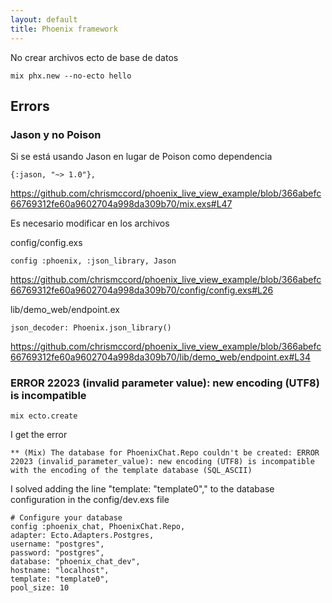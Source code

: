 ```yaml
---
layout: default
title: Phoenix framework
---
```


No crear archivos ecto de base de datos

    mix phx.new --no-ecto hello

## Errors

### Jason y no Poison

Si se está usando Jason en lugar de Poison como dependencia

    {:jason, "~> 1.0"},

https://github.com/chrismccord/phoenix_live_view_example/blob/366abefc66769312fe60a9602704a998da309b70/mix.exs#L47

Es necesario modificar en los archivos

config/config.exs

    config :phoenix, :json_library, Jason

https://github.com/chrismccord/phoenix_live_view_example/blob/366abefc66769312fe60a9602704a998da309b70/config/config.exs#L26

lib/demo_web/endpoint.ex

    json_decoder: Phoenix.json_library()

https://github.com/chrismccord/phoenix_live_view_example/blob/366abefc66769312fe60a9602704a998da309b70/lib/demo_web/endpoint.ex#L34

### ERROR 22023 (invalid parameter value): new encoding (UTF8) is incompatible

	mix ecto.create

I get the error

	** (Mix) The database for PhoenixChat.Repo couldn't be created: ERROR 22023 (invalid_parameter_value): new encoding (UTF8) is incompatible
	with the encoding of the template database (SQL_ASCII)

I solved adding the line "template: "template0"," to the database configuration in the config/dev.exs file

	# Configure your database
	config :phoenix_chat, PhoenixChat.Repo,
	adapter: Ecto.Adapters.Postgres,
	username: "postgres",
	password: "postgres",
	database: "phoenix_chat_dev",
	hostname: "localhost",
	template: "template0",
	pool_size: 10

